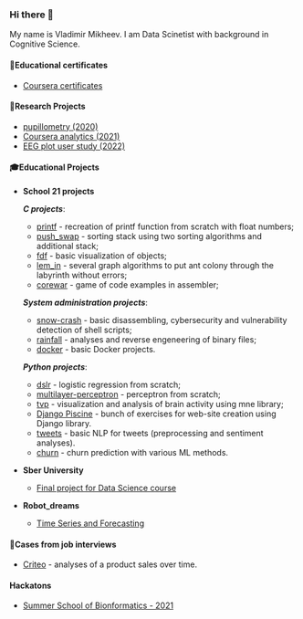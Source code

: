 ### Hi there 👋
My name is Vladimir Mikheev. I am Data Scinetist with background in Cognitive Science. 

<!--
**vladdez/vladdez** is a ✨ _special_ ✨ repository because its `README.md` (this file) appears on your GitHub profile.

Here are some ideas to get you started:

- 🔭 I’m currently working on ...
- 🌱 I’m currently learning ...
- 👯 I’m looking to collaborate on ...
- 🤔 I’m looking for help with ...
- 💬 Ask me about ...
- 📫 How to reach me: ...
- 😄 Pronouns: ...
- ⚡ Fun fact: ...
-->

#### 📜Educational certificates
- [Coursera certificates](https://github.com/vladdez/MOOC_certeficates)
 
#### 🔬Research Projects
- [pupillometry (2020)](https://github.com/vladdez/Pupillomerty-Project)
- [Coursera analytics (2021)](https://github.com/vladdez/HSE_MOOC_forums_analytics)
- [EEG plot user study (2022)](https://github.com/vladdez/EEG_plots) 

#### 🎓Educational Projects
 - **School 21 projects** 

   ***C projects***:
     - [printf](https://github.com/vladdez/ft_printf) - recreation of printf function from scratch with float numbers;
     - [push_swap](https://github.com/vladdez/push_swap) - sorting stack using two sorting algorithms and additional stack;
     - [fdf](https://github.com/vladdez/fdf) - basic visualization of objects;
     - [lem_in](https://github.com/vladdez/lem-in) - several graph algorithms to put ant colony through the labyrinth without errors;
     - [corewar](https://github.com/almayor/corewar) - game of code examples in assembler;

   ***System administration projects***:
     - [snow-crash](https://github.com/vladdez/snow-crash) - basic disassembling, cybersecurity and vulnerability detection of shell scripts;
     - [rainfall](https://github.com/vladdez/rainfall) - analyses and reverse engeneering of binary files;
     - [docker](https://github.com/vladdez/docker) - basic Docker projects.

    ***Python projects***:
     - [dslr](https://github.com/vladdez/dslr) - logistic regression from scratch;
     - [multilayer-perceptron](https://github.com/vladdez/multilayer_perceptron)  - perceptron from scratch;
     - [tvp](https://github.com/vladdez/total-perspective-vortex) - visualization and analysis of brain activity using mne library;
     - [Django Piscine](https://github.com/vladdez/Django-Piscine) - bunch of exercises for web-site creation using Django library.
     - [tweets](https://github.com/vladdez/tweets) - basic NLP for tweets (preprocessing and sentiment analyses).
     - [churn](https://github.com/vladdez/churn) - churn prediction with various ML methods.


 - **Sber University** 
   - [Final project for Data Science course](https://github.com/vladdez/project_for_Sber_University)
 - **Robot_dreams** 
   - [Time Series and Forecasting](https://github.com/vladdez/RD_forscasting)

#### 👔Cases from job interviews

   - [Criteo](https://github.com/vladdez/Criteo_case) - analyses of a product sales over time.

#### Hackatons

   - [Summer School of Bionformatics - 2021](https://github.com/rainsummer613/biss_bar)


